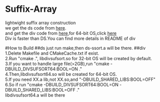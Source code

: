 Suffix-Array
============

lightwight suffix array construction  
we get the ds code from [here](http://math.cmu.edu/~lleung/project/Alfy_1.5/ExternSrc).  
and get the div code from [here](https://code.google.com/p/libdivsufsort/downloads/list?q=label:Featured),for 64-bit OS,click [here](https://code.google.com/p/libdivsufsort/issues/detail?id=1)  
Div is faster than DS.You can find more details in README of div

#How to Build 
##ds
just run make,then ds-ssort.a will be there.
##div
1.Delete Makefile and CMakeCache.txt if exist.  
2.Run "cmake .", libdivsufsort.so for 32-bit OS will be created by default.  
3.If you want to handle large file(>2GB),run "cmake -DBUILD_DIVSUFSORT64:BOOL=ON ."  
4.Then,libdivsufsort64.so will be created for 64-bit OS.  
5.If you need XX.a lib,not XX.so,and "-DBUILD_SHARED_LIBS:BOOL=OFF"  
6.So if run "cmake -DBUILD_DIVSUFSORT64:BOOL=ON -DBUILD_SHARED_LIBS:BOOL=OFF ."  
libdivsufsort64.a will be there

